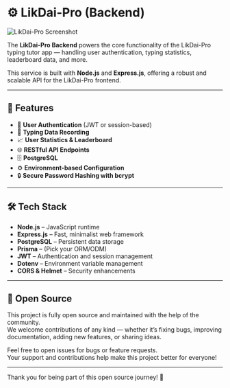 # ⚙️ LikDai-Pro (Backend)

![LikDai-Pro Screenshot](https://res.cloudinary.com/dxmvqasul/image/upload/v1752992434/Screenshot_2568-07-20_at_1.19.15_PM_p7u8gq.png)

The **LikDai-Pro Backend** powers the core functionality of the LikDai-Pro typing tutor app — handling user authentication, typing statistics, leaderboard data, and more.

This service is built with **Node.js** and **Express.js**, offering a robust and scalable API for the LikDai-Pro frontend.

---

## 🧩 Features

- 🔐 **User Authentication** (JWT or session-based)
- 📝 **Typing Data Recording**
- 📈 **User Statistics & Leaderboard**
- 🌐 **RESTful API Endpoints**
- 🗄️ **PostgreSQL**
- ⚙️ **Environment-based Configuration**
- 🔒 **Secure Password Hashing with bcrypt**

---

## 🛠️ Tech Stack

- **Node.js** – JavaScript runtime
- **Express.js** – Fast, minimalist web framework
- **PostgreSQL** – Persistent data storage
- **Prisma** – (Pick your ORM/ODM)
- **JWT** – Authentication and session management
- **Dotenv** – Environment variable management
- **CORS & Helmet** – Security enhancements

---

## 🚀 Open Source

This project is fully open source and maintained with the help of the community.  
We welcome contributions of any kind — whether it’s fixing bugs, improving documentation, adding new features, or sharing ideas.

Feel free to open issues for bugs or feature requests.  
Your support and contributions help make this project better for everyone!

---

Thank you for being part of this open source journey! 🚀

